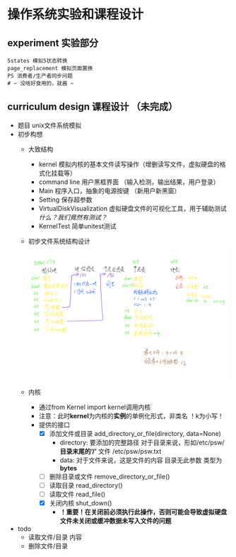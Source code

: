 # 操作系统实验和课程设计

## experiment 实验部分
    5states 模拟5状态转换
    page_replacement 模拟页面置换
    PS 消费者/生产者同步问题
    # ~ 没啥好食用的，就酱 ~
  
## curriculum design 课程设计 （未完成）
  - 题目 unix文件系统模拟
  - 初步构想
    - 大致结构
        - kernel 模拟内核的基本文件读写操作（增删读写文件，虚拟硬盘的格式化挂载等）
        - command line 用户黑框界面 （输入检测，输出结果，用户登录）
        - Main 程序入口，抽象的电源按键 （新用户新黑窗）
        - Setting 保存超参数
        - VirtualDiskVisualization 虚拟硬盘文件的可视化工具，用于辅助测试 *什么？我们竟然有测试？*
        - KernelTest 简单unitest测试
        
    - 初步文件系统结构设计
          ![Image text](./miscellaneous/文件系统结构.png)
          
    - 内核
        - 通过from Kernel import kernel调用内核
        - 注意：此时**kernel**为内核的**实例**的单例化形式，非类名  ！k为小写！
        - 提供的接口
            - [x] 添加文件或目录 add_directory_or_file(directory, data=None)
                - directory: 要添加的完整路径 对于目录来说，形如/etc/psw/ **目录末尾的‘/’** 文件 /etc/psw/psw.txt
                - data: 对于文件来说，这是文件的内容 目录无此参数 类型为**bytes**
            - [ ] 删除目录或文件 remove_directory_or_file()
            - [ ] 读取目录 read_directory()
            - [ ] 读取文件 read_file()
            - [x] 关闭内核 shut_down()
                - **！重要！在关闭前必须执行此操作，否则可能会导致虚拟硬盘文件未关闭或缓冲数据未写入文件的问题**
  - todo
    - 读取文件/目录 内容
    - 删除文件/目录
